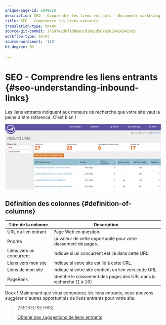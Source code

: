 ```yaml
---
unique-page-id: 2949226
description: SEO - Comprendre les liens entrants - Documents marketing - Documentation du produit
title: SEO - Comprendre les liens entrants
translation-type: tm+mt
source-git-commit: 37697e2d6f1d86a6cd1de5d567a3d384160415cb
workflow-type: tm+mt
source-wordcount: '120'
ht-degree: 0%

---
```



# SEO - Comprendre les liens entrants {#seo-understanding-inbound-links}

Les liens entrants indiquent aux moteurs de recherche que votre site vaut la peine d&#39;être référencé. C&#39;est bien !

![](assets/image2014-9-18-13-3a18-3a10.png)

## Définition des colonnes {#definition-of-columns}

| Titre de la colonne | Description |
|---|---|
| URL du lien entrant | Page Web en question. |
| Priorité | La valeur de cette opportunité pour votre classement de pages. |
| Liens vers un concurrent | Indique si un concurrent est lié dans cette URL. |
| Liens vers mon site | Indique si votre site est lié à cette URL. |
| Liens de mon site | Indique si votre site contient un lien vers cette URL. |
| PageRank | Identifie le classement des pages des URL dans la recherche (1 à 10) |

Doux ! Maintenant que vous comprenez les liens entrants, nous pouvons suggérer d&#39;autres opportunités de liens entrants pour votre site.

>[!MORELIKETHIS]
>
>[Obtenir des suggestions de liens entrants](/help/marketo/product-docs/additional-apps/seo/inbound-links/seo-get-inbound-link-suggestions.md)
